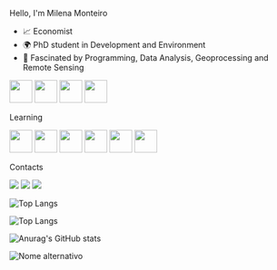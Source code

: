 Hello, I'm Milena Monteiro
- 📈 Economist
- 🌍 PhD student in Development and Environment
- 🤩 Fascinated by Programming, Data Analysis, Geoprocessing and Remote Sensing



<img src="https://cdn.jsdelivr.net/gh/devicons/devicon/icons/git/git-original.svg" width="40" height="40" /> <img 
src= "https://icones.pro/wp-content/uploads/2021/06/icone-github-violet.png" width="40" height="40" /> <img 
src="https://cdn.jsdelivr.net/gh/devicons/devicon/icons/spss/spss-original.svg" width="40" height="40"/> <img src="https://upload.wikimedia.org/wikipedia/commons/3/3e/QGIS_logo_minimal.svg" width="40" height="40" />
          



Learning


<img src="https://cdn.jsdelivr.net/gh/devicons/devicon/icons/python/python-original-wordmark.svg" width="40" height="40" /> <img 
src="https://cdn.jsdelivr.net/gh/devicons/devicon/icons/rstudio/rstudio-original.svg" width="40" height="40" /> <img src="https://cdn.jsdelivr.net/gh/devicons/devicon/icons/html5/html5-plain.svg" width="40" height="40" /> <img src="https://cdn.jsdelivr.net/gh/devicons/devicon/icons/css3/css3-original.svg" width="40" height="40" /> <img src="https://cdn.jsdelivr.net/gh/devicons/devicon/icons/javascript/javascript-original.svg" width="40" height="40" /> <img src="https://cdn.jsdelivr.net/gh/devicons/devicon/icons/bootstrap/bootstrap-original.svg" width="40" height="40" />
          
          
          




Contacts

<div>
<a href="https://instagram.com/milena.monteiro88/" target="_blank"><img src="https://img.shields.io/badge/-Instagram-%23E4405F?style=for-the-badge&logo=instagram&logoColor=white" target="_blank"></a>
<a href = "mailto:contato@milenamonteirofeitosa/"><img src="https://img.shields.io/badge/Gmail-D14836?style=for-the-badge&logo=gmail&logoColor=white" target="_blank"></a>
<a href="https://www.linkedin.com/in/milenamonteirofeitosa/" target="_blank"><img src="https://img.shields.io/badge/-LinkedIn-%230077B5?style=for-the-badge&logo=linkedin&logoColor=white" target="_blank"></a>   
</div>

![Top Langs](https://github-readme-stats.vercel.app/api/top-langs/?username=milenamonteirofeitosa&layout=compact)

![Top Langs](https://github-readme-stats.vercel.app/api/top-langs/?username=milenamonteirofeitosa&layout=compact&theme=dark&hide=html,css&cache_seconds=86400)

![Anurag's GitHub stats](https://github-readme-stats.vercel.app/api?username=milenamonteirofeitosa&theme=midnight-purple&show_icons=true&title_color=#800080&text_color=#ffffff&icon_color=#800080&cache_seconds=86400)

![Nome alternativo](https://media.giphy.com/media/3o7btUArDVF1XAimaI/giphy.gif)
